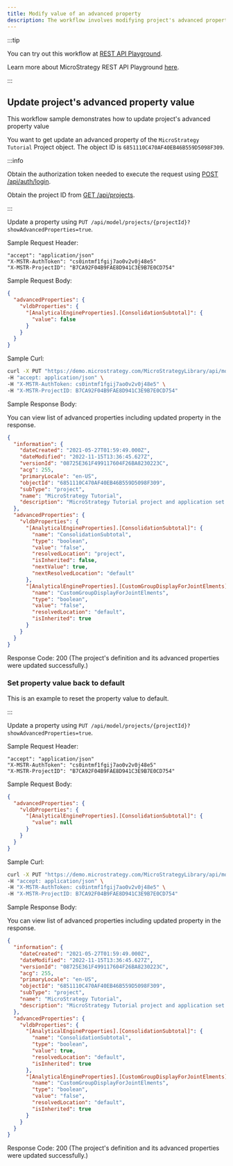 ```yaml
---
title: Modify value of an advanced property
description: The workflow involves modifying project's advanced properties values
---
```


:::tip

You can try out this workflow at [REST API Playground](https://www.postman.com/microstrategysdk/workspace/microstrategy-rest-api/folder/16131298-ef4e5e88-1bc6-4c9a-a15a-6fef6d399bb8?ctx=documentation).

Learn more about MicroStrategy REST API Playground [here](/docs/getting-started/playground.md).

:::

## Update project's advanced property value

This workflow sample demonstrates how to update project's advanced property value

You want to get update an advanced property of the `MicroStrategy Tutorial` Project object. The object ID is `6851110C470AF40EB46B559D5098F309`.

:::info

Obtain the authorization token needed to execute the request using [POST /api/auth/login](https://demo.microstrategy.com/MicroStrategyLibrary/api-docs/index.html#/Authentication/postLogin).

Obtain the project ID from [GET /api/projects](https://demo.microstrategy.com/MicroStrategyLibrary/api-docs/index.html#/Projects/getProjects_1).

:::

Update a property using `PUT /api/model/projects/{projectId}?showAdvancedProperties=true`.

Sample Request Header:

```http
"accept": "application/json"
"X-MSTR-AuthToken": "cs0intmf1fgij7ao0v2v0j48e5"
"X-MSTR-ProjectID": "B7CA92F04B9FAE8D941C3E9B7E0CD754"
```

Sample Request Body:

```json
{
  "advancedProperties": {
    "vldbProperties": {
      "[AnalyticalEngineProperties].[ConsolidationSubtotal]": {
        "value": false
      }
    }
  }
}
```

Sample Curl:

```bash
curl -X PUT "https://demo.microstrategy.com/MicroStrategyLibrary/api/model/projects/6851110C470AF40EB46B559D5098F309?showAdvancedProperties=true" \
-H "accept: application/json" \
-H "X-MSTR-AuthToken: cs0intmf1fgij7ao0v2v0j48e5" \
-H "X-MSTR-ProjectID: B7CA92F04B9FAE8D941C3E9B7E0CD754"
```

Sample Response Body:

You can view list of advanced properties including updated property in the response.

```json
{
  "information": {
    "dateCreated": "2021-05-27T01:59:49.000Z",
    "dateModified": "2022-11-15T13:36:45.627Z",
    "versionId": "08725E361F499117604F26BA8230223C",
    "acg": 255,
    "primaryLocale": "en-US",
    "objectId": "6851110C470AF40EB46B559D5098F309",
    "subType": "project",
    "name": "MicroStrategy Tutorial",
    "description": "MicroStrategy Tutorial project and application set designed to illustrate the platform's rich functionality. The theme is an Electronics, Books, Movies and Music store. Employees, Inventory, Finance, Product Sales and Suppliers are analyzed."
  },
  "advancedProperties": {
    "vldbProperties": {
      "[AnalyticalEngineProperties].[ConsolidationSubtotal]": {
        "name": "ConsolidationSubtotal",
        "type": "boolean",
        "value": "false",
        "resolvedLocation": "project",
        "isInherited": false,
        "nextValue": true,
        "nextResolvedLocation": "default"
      },
      "[AnalyticalEngineProperties].[CustomGroupDisplayForJointElments]": {
        "name": "CustomGroupDisplayForJointElments",
        "type": "boolean",
        "value": "false",
        "resolvedLocation": "default",
        "isInherited": true
      }
    }
  }
}
```

Response Code: 200 (The project's definition and its advanced properties were updated successfully.)

### Set property value back to default

This is an example to reset the property value to default.

:::

Update a property using `PUT /api/model/projects/{projectId}?showAdvancedProperties=true`.

Sample Request Header:

```http
"accept": "application/json"
"X-MSTR-AuthToken": "cs0intmf1fgij7ao0v2v0j48e5"
"X-MSTR-ProjectID": "B7CA92F04B9FAE8D941C3E9B7E0CD754"
```

Sample Request Body:

```json
{
  "advancedProperties": {
    "vldbProperties": {
      "[AnalyticalEngineProperties].[ConsolidationSubtotal]": {
        "value": null
      }
    }
  }
}
```

Sample Curl:

```bash
curl -X PUT "https://demo.microstrategy.com/MicroStrategyLibrary/api/model/projects/6851110C470AF40EB46B559D5098F309?showAdvancedProperties=true" \
-H "accept: application/json" \
-H "X-MSTR-AuthToken: cs0intmf1fgij7ao0v2v0j48e5" \
-H "X-MSTR-ProjectID: B7CA92F04B9FAE8D941C3E9B7E0CD754"
```

Sample Response Body:

You can view list of advanced properties including updated property in the response.

```json
{
  "information": {
    "dateCreated": "2021-05-27T01:59:49.000Z",
    "dateModified": "2022-11-15T13:36:45.627Z",
    "versionId": "08725E361F499117604F26BA8230223C",
    "acg": 255,
    "primaryLocale": "en-US",
    "objectId": "6851110C470AF40EB46B559D5098F309",
    "subType": "project",
    "name": "MicroStrategy Tutorial",
    "description": "MicroStrategy Tutorial project and application set designed to illustrate the platform's rich functionality. The theme is an Electronics, Books, Movies and Music store. Employees, Inventory, Finance, Product Sales and Suppliers are analyzed."
  },
  "advancedProperties": {
    "vldbProperties": {
      "[AnalyticalEngineProperties].[ConsolidationSubtotal]": {
        "name": "ConsolidationSubtotal",
        "type": "boolean",
        "value": true,
        "resolvedLocation": "default",
        "isInherited": true
      },
      "[AnalyticalEngineProperties].[CustomGroupDisplayForJointElments]": {
        "name": "CustomGroupDisplayForJointElments",
        "type": "boolean",
        "value": "false",
        "resolvedLocation": "default",
        "isInherited": true
      }
    }
  }
}
```

Response Code: 200 (The project's definition and its advanced properties were updated successfully.)
